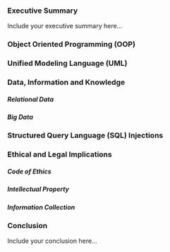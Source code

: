 ### Executive Summary 
Include your executive summary here...

### Object Oriented Programming (OOP)

### Unified Modeling Language (UML)

### Data, Information and Knowledge
##### Relational Data
##### Big Data

### Structured Query Language (SQL) Injections

### Ethical and Legal Implications
##### Code of Ethics
##### Intellectual Property
##### Information Collection

### Conclusion
Include your conclusion here...

